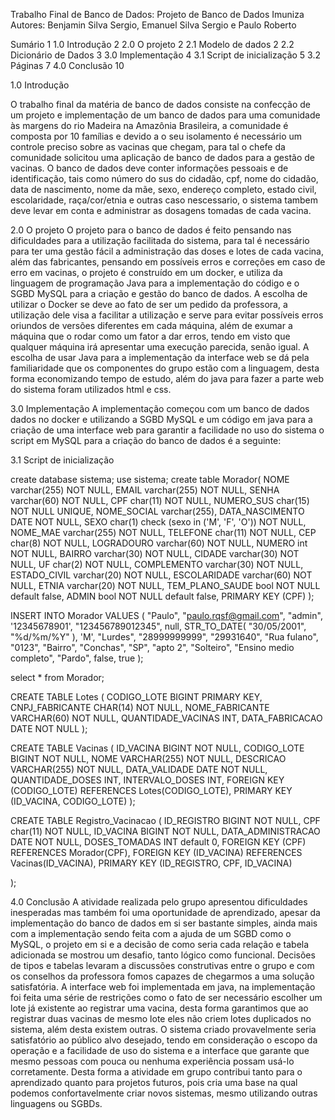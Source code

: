 
Trabalho Final de Banco de Dados:
Projeto de Banco de Dados Imuniza
Autores: Benjamin Silva Sergio, Emanuel Silva Sergio e Paulo Roberto


Sumário	1
1.0 Introdução	2
2.0 O projeto	2
2.1 Modelo de dados	2
2.2 Dicionário de Dados	3
3.0 Implementação	4
3.1 Script de inicialização	5
3.2 Páginas	7
4.0 Conclusão	10



1.0 Introdução

O trabalho final da matéria de banco de dados consiste na confecção de um projeto e implementação de um banco de dados para uma comunidade às margens do rio Madeira na Amazônia Brasileira, a comunidade é composta por 10 famílias e devido a o seu isolamento é necessário um controle preciso sobre as vacinas que chegam, para tal o chefe da comunidade solicitou uma aplicação de banco de dados para a gestão de vacinas. O banco de dados deve conter informações pessoais e de identificação, tais como número do sus do cidadão, cpf,  nome do cidadão, data de nascimento, nome da mãe, sexo, endereço completo, estado civil, escolaridade, raça/cor/etnia e outras caso nescessario, o sistema tambem deve levar em conta e administrar as dosagens tomadas de cada vacina.


2.0 O projeto
	O projeto para o banco de dados é feito pensando nas dificuldades para a utilização facilitada do sistema, para tal é necessário para ter uma gestão fácil a administração das doses e lotes de cada vacina, além das fabricantes, pensando em possíveis erros e correções em caso de erro em vacinas, o projeto é construído em um docker, e utiliza da linguagem de programação Java para a implementação do código e o  SGBD MySQL para a criação e gestão do banco de dados.
	A escolha de utilizar o Docker se deve ao fato de ser um pedido da professora, a utilização dele visa a facilitar a utilização e serve para evitar possíveis erros oriundos de versões diferentes em cada máquina, além de exumar a máquina que o rodar como um fator a dar erros, tendo em visto que qualquer máquina irá apresentar uma execução parecida, senão igual. A escolha de usar Java para a implementação da interface web se dá pela familiaridade que os componentes do grupo estão com a linguagem, desta forma economizando tempo de estudo, além do java para fazer a parte web do sistema foram utilizados html e css.


3.0 Implementação
	A implementação começou com um banco de dados dados no docker e utilizando a SGBD MySQL e um código em java para a criação de uma interface web para garantir a facilidade no uso do sistema o script em MySQL para a criação do banco de dados é a seguinte:

3.1 Script de inicialização

create database sistema;
use sistema;
create table Morador(
	NOME varchar(255) NOT NULL,
	EMAIL varchar(255) NOT NULL,
	SENHA varchar(60) NOT NULL,
	CPF char(11) NOT NULL,
	NUMERO_SUS char(15) NOT NULL UNIQUE,
	NOME_SOCIAL varchar(255),
	DATA_NASCIMENTO DATE NOT NULL,
	SEXO char(1) check (sexo in ('M', 'F', 'O')) NOT NULL,
	NOME_MAE varchar(255) NOT NULL, 
	TELEFONE char(11) NOT NULL,
	CEP char(8) NOT NULL, 
	LOGRADOURO varchar(60) NOT NULL, 
	NUMERO int NOT NULL,
	BAIRRO varchar(30) NOT NULL, 
	CIDADE varchar(30) NOT NULL, 
	UF char(2) NOT NULL,
	COMPLEMENTO varchar(30) NOT NULL,
	ESTADO_CIVIL varchar(20) NOT NULL,
	ESCOLARIDADE varchar(60) NOT NULL,
	ETNIA varchar(20) NOT NULL,
	TEM_PLANO_SAUDE bool NOT NULL default false,
    ADMIN bool NOT NULL default false,
	PRIMARY KEY (CPF)
);

INSERT INTO Morador VALUES (
	"Paulo",
    "paulo.rqsf@gmail.com",
    "admin",
	'12345678901',
    "123456789012345",
    null,
    STR_TO_DATE( "30/05/2001", "%d/%m/%Y" ),
    'M',
    "Lurdes",
    "28999999999",
    "29931640",
    "Rua fulano",
    "0123",
    "Bairro",
    "Conchas",
    "SP",
    "apto 2",
    "Solteiro",
    "Ensino medio completo",
    "Pardo",
    false,
    true
);

select * from Morador;

CREATE TABLE Lotes (
	CODIGO_LOTE BIGINT PRIMARY KEY,
    CNPJ_FABRICANTE CHAR(14) NOT NULL,
    NOME_FABRICANTE VARCHAR(60) NOT NULL,
    QUANTIDADE_VACINAS INT,
    DATA_FABRICACAO DATE NOT NULL
);

CREATE TABLE Vacinas (
    ID_VACINA BIGINT NOT NULL,
    CODIGO_LOTE BIGINT NOT NULL,
    NOME VARCHAR(255) NOT NULL,
    DESCRICAO VARCHAR(255) NOT NULL,
    DATA_VALIDADE DATE NOT NULL,
    QUANTIDADE_DOSES INT,
    INTERVALO_DOSES INT,
    FOREIGN KEY (CODIGO_LOTE) REFERENCES Lotes(CODIGO_LOTE),
    PRIMARY KEY (ID_VACINA, CODIGO_LOTE)
);

CREATE TABLE Registro_Vacinacao (
    ID_REGISTRO BIGINT NOT NULL,
    CPF char(11) NOT NULL,
    ID_VACINA BIGINT NOT NULL,
    DATA_ADMINISTRACAO DATE NOT NULL,
    DOSES_TOMADAS INT default 0,
    FOREIGN KEY (CPF) REFERENCES Morador(CPF),
    FOREIGN KEY (ID_VACINA) REFERENCES Vacinas(ID_VACINA),
    PRIMARY KEY (ID_REGISTRO, CPF, ID_VACINA)
    
);

4.0 Conclusão
	A atividade realizada pelo grupo apresentou dificuldades inesperadas mas também foi uma oportunidade de aprendizado, apesar da implementação do banco de dados em si ser bastante simples, ainda mais com a implementação sendo feita com a ajuda de um SGBD como o MySQL, o projeto em si e a decisão de como seria cada relação e tabela adicionada se mostrou um desafio, tanto lógico como funcional. Decisões de tipos e tabelas levaram a discussões construtivas entre o grupo e com os conselhos da professora fomos capazes de chegarmos a uma solução satisfatória.
	A interface web foi implementada em java, na implementação foi feita uma série de restrições como o fato de ser necessário escolher um lote já existente ao registrar uma vacina, desta forma garantimos que ao registrar duas vacinas de mesmo lote eles não criem lotes duplicados no sistema, além desta existem outras. 
	O sistema criado provavelmente seria satisfatório ao público alvo desejado, tendo em consideração o escopo da operação e a facilidade de uso do sistema e a interface que garante que mesmo pessoas com pouca ou nenhuma experiência possam usá-lo corretamente. Desta forma a atividade em grupo contribui tanto para o aprendizado quanto para projetos futuros, pois cria uma base na qual podemos confortavelmente criar novos sistemas, mesmo utilizando outras linguagens ou SGBDs.

